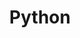 ---
title: Python
excerpt: ''
deprecated: false
hidden: false
metadata:
  title: ''
  description: ''
  robots: index
next:
  description: ''
---